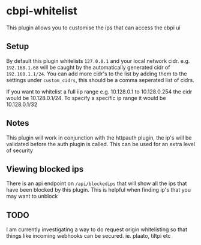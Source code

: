 # cbpi-whitelist

This plugin allows you to customise the ips that can access the cbpi ui

## Setup
By default this plugin whitelists `127.0.0.1` and your local network cidr. e.g. `192.168.1.68` will be caught by the automatically generated cidr of `192.168.1.1/24`. You can add more cidr's to the list by adding them to the settings under `custom_cidrs`, this should be a comma seperated list of cidrs. 

If you want to whitelist a full iip range e.g. 10.128.0.1 to 10.128.0.254 the cidr would be 10.128.0.1/24. To specify a specific ip range it would be 10.128.0.1/32

## Notes
This plugin will work in conjunction with the httpauth plugin, the ip's will be validated before the auth plugin is called. This can be used for an extra level of security

## Viewing blocked ips
There is an api endpoint on `/api/blockedips` that will show all the ips that have been blocked by this plugin. This is helpful when finding ip's that you may want to unblock


## TODO
I am currently investigating a way to do request origin whitelisting so that things like incoming webhooks can be secured. ie. plaato, tiltpi etc
